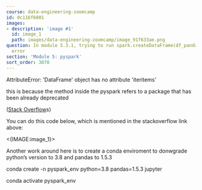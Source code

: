 ```yaml
---
course: data-engineering-zoomcamp
id: 0c116f6001
images:
- description: 'image #1'
  id: image_1
  path: images/data-engineering-zoomcamp/image_91f633ae.png
question: In module 5.3.1, trying to run spark.createDataFrame(df_pandas).show() returns
  error
section: 'Module 5: pyspark'
sort_order: 3870
---
```


AttributeError: 'DataFrame' object has no attribute 'iteritems'

this is because the method inside the pyspark refers to a package that has been already deprecated

([Stack Overflow](https://stackoverflow.com/questions/76404811/attributeerror-dataframe-object-has-no-attribute-iteritem)s)

You can do this code below, which is mentioned in the stackoverflow link above:

<{IMAGE:image_1}>

Another work around here is to create a conda enviroment to donwgrade python’s version to 3.8 and pandas to 1.5.3

conda create -n pyspark_env python=3.8 pandas=1.5.3 jupyter

conda activate pyspark_env

